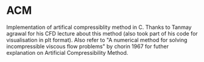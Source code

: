 # ACM
Implementation of artifical compressiblity method in C. Thanks to Tanmay agrawal for his CFD lecture about this method (also took part of his code for visualisation in plt format). Also refer to "A numerical method for solving incompressible viscous flow problems" by chorin 1967 for futher explanation on Artificial Compressibility Method.
